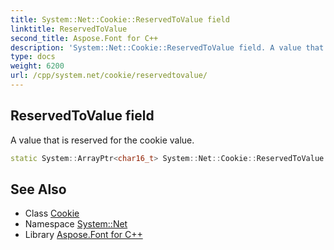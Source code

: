 ```yaml
---
title: System::Net::Cookie::ReservedToValue field
linktitle: ReservedToValue
second_title: Aspose.Font for C++
description: 'System::Net::Cookie::ReservedToValue field. A value that is reserved for the cookie value in C++.'
type: docs
weight: 6200
url: /cpp/system.net/cookie/reservedtovalue/
---
```

## ReservedToValue field


A value that is reserved for the cookie value.

```cpp
static System::ArrayPtr<char16_t> System::Net::Cookie::ReservedToValue
```

## See Also

* Class [Cookie](../)
* Namespace [System::Net](../../)
* Library [Aspose.Font for C++](../../../)

